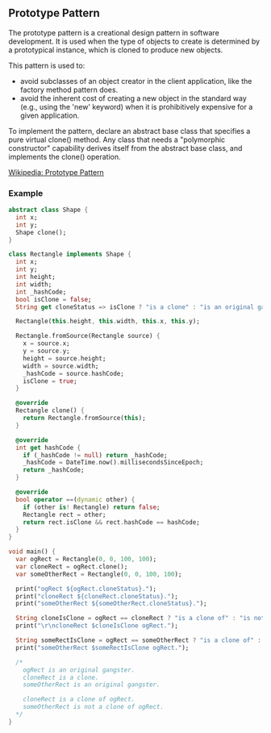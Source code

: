 ## Prototype Pattern

The prototype pattern is a creational design pattern in software development. It is used when the type of objects to create is determined by a prototypical instance, which is cloned to produce new objects.

This pattern is used to:

- avoid subclasses of an object creator in the client application, like the factory method pattern does.
- avoid the inherent cost of creating a new object in the standard way (e.g., using the 'new' keyword) when it is prohibitively expensive for a given application.

To implement the pattern, declare an abstract base class that specifies a pure virtual clone() method. Any class that needs a "polymorphic constructor" capability derives itself from the abstract base class, and implements the clone() operation.

[Wikipedia: Prototype Pattern](https://en.wikipedia.org/wiki/Prototype_pattern)

### Example

```dart
abstract class Shape {
  int x;
  int y;
  Shape clone();
}

class Rectangle implements Shape {
  int x;
  int y;
  int height;
  int width;
  int _hashCode;
  bool isClone = false;
  String get cloneStatus => isClone ? "is a clone" : "is an original gangster";

  Rectangle(this.height, this.width, this.x, this.y);

  Rectangle.fromSource(Rectangle source) {
    x = source.x;
    y = source.y;
    height = source.height;
    width = source.width;
    _hashCode = source.hashCode;
    isClone = true;
  }

  @override
  Rectangle clone() {
    return Rectangle.fromSource(this);
  }

  @override
  int get hashCode {
    if (_hashCode != null) return _hashCode;
    _hashCode = DateTime.now().millisecondsSinceEpoch;
    return _hashCode;
  }

  @override
  bool operator ==(dynamic other) {
    if (other is! Rectangle) return false;
    Rectangle rect = other;
    return rect.isClone && rect.hashCode == hashCode;
  }
}

void main() {
  var ogRect = Rectangle(0, 0, 100, 100);
  var cloneRect = ogRect.clone();
  var someOtherRect = Rectangle(0, 0, 100, 100);

  print("ogRect ${ogRect.cloneStatus}.");
  print("cloneRect ${cloneRect.cloneStatus}.");
  print("someOtherRect ${someOtherRect.cloneStatus}.");

  String cloneIsClone = ogRect == cloneRect ? "is a clone of" : "is not a clone of";
  print("\r\ncloneRect $cloneIsClone ogRect.");

  String someRectIsClone = ogRect == someOtherRect ? "is a clone of" : "is not a clone of";
  print("someOtherRect $someRectIsClone ogRect.");

  /*
    ogRect is an original gangster.
    cloneRect is a clone.
    someOtherRect is an original gangster.

    cloneRect is a clone of ogRect.
    someOtherRect is not a clone of ogRect.
  */
}
```
